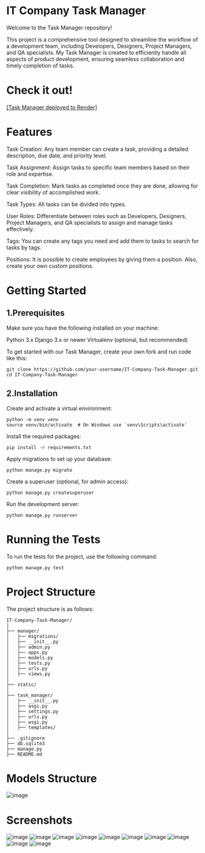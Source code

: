 # IT Company Task Manager

Welcome to the Task Manager repository!

This project is a comprehensive tool designed to streamline the workflow of a development team, including Developers, Designers, Project Managers, and QA specialists. My Task Manager is created to efficiently handle all aspects of product development, ensuring seamless collaboration and timely completion of tasks.




# Check it out!
[[Task Manager deployed to Render]](https://it-company-task-manager-1uct.onrender.com) 




# Features

Task Creation: Any team member can create a task, providing a detailed description, due date, and priority level.

Task Assignment: Assign tasks to specific team members based on their role and expertise.

Task Completion: Mark tasks as completed once they are done, allowing for clear visibility of accomplished work.

Task Types: All tasks can be divided into types.

User Roles: Differentiate between roles such as Developers, Designers, Project Managers, and QA specialists to assign and manage tasks effectively.

Tags: You can create any tags you need and add them to tasks to search for tasks by tags.

Positions: It is possible to create employees by giving them a position. Also, create your own custom positions.




# Getting Started

## 1.Prerequisites
Make sure you have the following installed on your machine:

Python 3.x
Django 3.x or newer
Virtualenv (optional, but recommended)

To get started with our Task Manager, create your own fork and run code like this:

    git clone https://github.com/your-username/IT-Company-Task-Manager.git
    cd IT-Company-Task-Manager




## 2.Installation

Create and activate a virtual environment:
    
    python -m venv venv
    source venv/bin/activate  # On Windows use `venv\Scripts\activate`

Install the required packages:

    pip install -r requirements.txt

Apply migrations to set up your database:

    python manage.py migrate

Create a superuser (optional, for admin access):

    python manage.py createsuperuser

Run the development server:

    python manage.py runserver




# Running the Tests

To run the tests for the project, use the following command:

    python manage.py test




# Project Structure

The project structure is as follows:

    IT-Company-Task-Manager/
    │
    ├── manager/
    │   ├── migrations/
    │   ├── __init__.py
    │   ├── admin.py
    │   ├── apps.py
    │   ├── models.py
    │   ├── tests.py
    │   ├── urls.py
    │   ├── views.py
    │
    ├── static/
    │
    ├── task_manager/
    │   ├── __init__.py
    │   ├── asgi.py
    │   ├── settings.py
    │   ├── urls.py
    │   ├── wsgi.py
    │   ├── templates/
    │
    ├── .gitignore
    ├── db.sqlite3
    ├── manage.py
    ├── README.md




# Models Structure

![image](https://github.com/yossosh/IT-Company-Task-Manager/assets/160421955/0df65b64-1af5-47de-ae63-4a470a104739)




# Screenshots
![image](https://github.com/yossosh/IT-Company-Task-Manager/assets/160421955/055032b2-8861-4232-b623-59df823a010c)
![image](https://github.com/yossosh/IT-Company-Task-Manager/assets/160421955/dee2e3f6-699b-45c6-abd5-cc539afdaea0)
![image](https://github.com/yossosh/IT-Company-Task-Manager/assets/160421955/d3b2ad38-25e0-48dd-8504-3ef3211791be)
![image](https://github.com/yossosh/IT-Company-Task-Manager/assets/160421955/73b21558-3da7-4ce5-b58c-ad6be170f571)
![image](https://github.com/yossosh/IT-Company-Task-Manager/assets/160421955/2017fe04-e91e-4508-9251-7d2869f15c7d)
![image](https://github.com/yossosh/IT-Company-Task-Manager/assets/160421955/40a056f9-9b07-4ffe-8c78-753b965b01a2)
![image](https://github.com/yossosh/IT-Company-Task-Manager/assets/160421955/48ef7e5e-5758-4e4e-b0d9-53c62303061c)
![image](https://github.com/yossosh/IT-Company-Task-Manager/assets/160421955/4f187fb7-1a3a-4285-99cf-accb8a8f3c2f)
![image](https://github.com/yossosh/IT-Company-Task-Manager/assets/160421955/3c6566d1-85a1-4e81-bf93-a2abf8a3151c)
![image](https://github.com/yossosh/IT-Company-Task-Manager/assets/160421955/1018ca35-f1e8-4dba-ada0-d559a76543a7)



